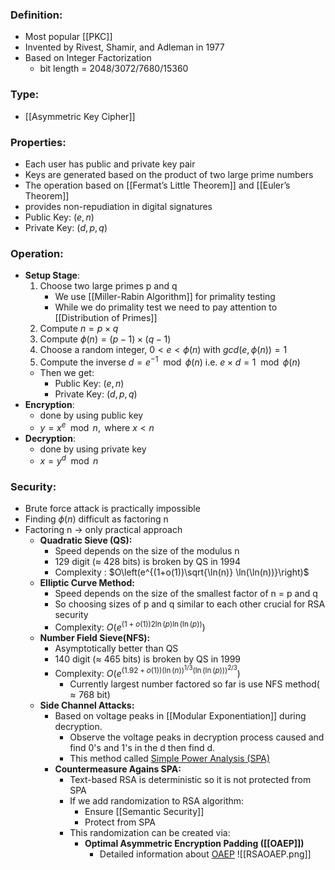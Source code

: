 ### Definition:
- Most popular [[PKC]]
- Invented by Rivest, Shamir, and Adleman in 1977
- Based on Integer Factorization
	- bit length = 2048/3072/7680/15360
### Type:
- [[Asymmetric Key Cipher]]
### Properties:
- Each user has public and private key pair
- Keys are generated based on the product of two large prime numbers
- The operation based on [[Fermat’s Little Theorem]] and [[Euler’s Theorem]]
- provides non-repudiation in digital signatures
- Public Key: $(e , n)$
- Private Key: $(d,p,q)$
### Operation:
- **Setup Stage**:
	1. Choose two large primes p and q
		- We use  [[Miller-Rabin Algorithm]] for primality testing
		- While we do primality test we need to pay attention to [[Distribution of Primes]]
	2. Compute $n = p \times q$
	3. Compute $\phi(n) = (p-1) \times (q-1)$
	4. Choose a random integer, $0 < e < \phi(n)$ with $gcd(e,\phi(n)) = 1$
	5. Compute the inverse $d = e^{-1} \mod \phi(n)$  i.e.  $e \times d = 1 \mod \phi(n)$
	- Then we get:
		- Public Key: $(e , n)$
		- Private Key: $(d,p,q)$
- **Encryption**:
	- done by using public key
	- $y = x^e \mod n, \text{ where } x < n$
- **Decryption**:
	- done by using private key
	- $x = y^d \mod n$
### Security:
- Brute force attack is practically impossible
- Finding $\phi(n)$ difficult as factoring n
- Factoring n -> only practical approach
	- **Quadratic Sieve (QS):**
		- Speed depends on the size of the modulus n
		- 129 digit ($\approx$ 428 bits) is broken by QS in 1994
		- Complexity : $O\left(e^{(1+o(1))\sqrt{\ln(n)} \ln(\ln(n))}\right)$
	- **Elliptic Curve Method:**
		- Speed depends on the size of the smallest factor of n = p and q
		- So choosing sizes of p and q similar to each other crucial for RSA security
		- Complexity: $O\left(e^{(1+o(1)) 2 \ln(p) \ln(\ln(p))}\right)$
	- **Number Field Sieve(NFS):**
		- Asymptotically better than QS
		- 140 digit ($\approx$ 465 bits) is broken by QS in 1999
		- Complexity: $O\left(e^{(1.92+o(1))(\ln(n))^{1/3} (\ln(\ln(p)))^{2/3}}\right)$
			- Currently largest number factored so far is use NFS method($\approx 768$ bit)
	- **Side Channel Attacks:**
		- Based on voltage peaks in [[Modular Exponentiation]] during decryption.
			- Observe the voltage peaks in decryption process caused and find 0's and 1's in the d then find d.
			- This method called [Simple Power Analysis (SPA)](https://en.wikipedia.org/wiki/Power_analysis)
		- **Countermeasure Agains SPA:**
			- Text-based RSA is deterministic so it is not protected from SPA
			- If we add randomization to RSA algorithm:
				- Ensure [[Semantic Security]]
				- Protect from SPA
			- This randomization can be created via: 
				- **Optimal Asymmetric Encryption Padding ([[OAEP]])**
					- Detailed information about [OAEP](https://en.wikipedia.org/wiki/Optimal_asymmetric_encryption_padding)
				![[RSAOAEP.png]]